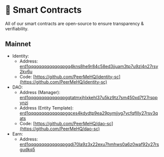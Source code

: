 # 📄 Smart Contracts

All of our smart contracts are open-source to ensure transparency & verifiability.

## Mainnet

- Identity:
  - Address: [erd1qqqqqqqqqqqqqpgq4kns8he9r84c58ed3jjuam3tp7u9zl4n27rsy2kv6u](https://explorer.multiversx.com/accounts/erd1qqqqqqqqqqqqqpgq4kns8he9r84c58ed3jjuam3tp7u9zl4n27rsy2kv6u)
  - Code: [https://github.com/PeerMeHQ/identity-sc](https://github.com/PeerMeHQ/identity-sc)
- DAO:
  - Address (Manager): [erd1qqqqqqqqqqqqqpgqtatmxjhlxkehl37u5kz9tz7sm450xd7f27rsppynzj](https://explorer.multiversx.com/accounts/erd1qqqqqqqqqqqqqpgqtatmxjhlxkehl37u5kz9tz7sm450xd7f27rsppynzj)
  - Address (Entity Template): [erd1qqqqqqqqqqqqqpgqces4kdydtp9ea29pymjjyg7vcfqfllly27rsv3qats](https://explorer.multiversx.com/accounts/erd1qqqqqqqqqqqqqpgqces4kdydtp9ea29pymjjyg7vcfqfllly27rsv3qats)
  - Code: [https://github.com/PeerMeHQ/dao-sc](https://github.com/PeerMeHQ/dao-sc)
- Earn:
  - Address: [erd1qqqqqqqqqqqqqpgqdj70la9z3x22exu7hmhws0a6z0waf92y27rsgudkq5](https://explorer.multiversx.com/accounts/erd1qqqqqqqqqqqqqpgqdj70la9z3x22exu7hmhws0a6z0waf92y27rsgudkq5)
